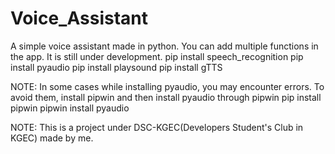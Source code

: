 # Voice_Assistant
A simple voice assistant made in python. You can add multiple functions in the app. It is still under development. 
pip install speech_recognition
pip install pyaudio
pip install playsound
pip install gTTS

NOTE: In some cases while installing pyaudio, you may encounter errors. To avoid them, install pipwin and then install pyaudio through pipwin
pip install pipwin
pipwin install pyaudio

NOTE: This is a project under DSC-KGEC(Developers Student's Club in KGEC) made by me.
